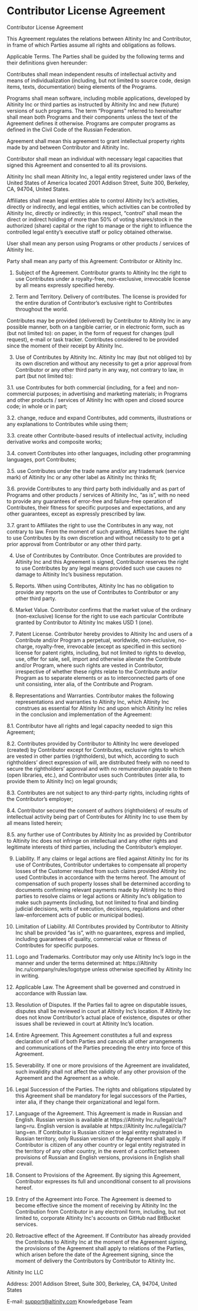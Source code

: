 # Contributor License Agreement

Contributor License Agreement

This Agreement regulates the relations between Altinity Inc and Contributor, in frame of which Parties assume all rights and obligations as follows.

Applicable Terms. The Parties shall be guided by the following terms and their definitions given hereunder:

Contributes shall mean independent results of intellectual activity and means of individualization (including, but not limited to source code, design items, texts, documentation) being elements of the Programs.

Programs shall mean software, including mobile applications, developed by Altinity Inc or third parties as instructed by Altinity Inc and new (future) versions of such programs. The term “Programs” referred to hereinafter shall mean both Programs and their components unless the text of the Agreement defines it otherwise. Programs are computer programs as defined in the Civil Code of the Russian Federation.

Agreement shall mean this agreement to grant intellectual property rights made by and between Contributor and Altinity Inc.

Contributor shall mean an individual with necessary legal capacities that signed this Agreement and consented to all its provisions.

Altinity Inc shall mean Altinity Inc, a legal entity registered under laws of the United States of America located  2001 Addison Street, Suite 300, Berkeley, CA, 94704, United States.

Affiliates shall mean legal entities able to control Altinity Inc’s activities, directly or indirectly, and legal entities, which activities can be controlled by Altinity Inc, directly or indirectly; in this respect, “control” shall mean the direct or indirect holding of more than 50% of voting shares/stock in the authorized (share) capital or the right to manage or the right to influence the controlled legal entity’s executive staff or policy obtained otherwise.

User shall mean any person using Programs or other products / services of Altinity Inc.

Party shall mean any party of this Agreement: Contributor or Altinity Inc.

1. Subject of the Agreement. Contributor grants to Altinity Inc the right to use Contributes under a royalty-free, non-exclusive, irrevocable license by all means expressly specified hereby.

2. Term and Territory. Delivery of contributes. The license is provided for the entire duration of Contributor’s exclusive right to Contributes throughout the world.

Contributes may be provided (delivered) by Contributor to Altinity Inc in any possible manner, both on a tangible carrier, or in electronic form, such as (but not limited to): on paper, in the form of request for changes (pull request), e-mail or task tracker. Contributes considered to be provided since the moment of their receipt by Altinity Inc.

3. Use of Contributes by Altinity Inc. Altinity Inc may (but not obliged to) by its own discretion and without any necessity to get a prior approval from Contributor or any other third party in any way, not contrary to law, in part (but not limited to):

3.1. use Contributes for both commercial (including, for a fee) and non-commercial purposes; in advertising and marketing materials; in Programs and other products / services of Altinity Inc with open and closed source code; in whole or in part;

3.2. change, reduce and expand Contributes, add comments, illustrations or any explanations to Contributes while using them;

3.3. create other Contribute-based results of intellectual activity, including derivative works and composite works;

3.4. convert Contributes into other languages, including other programming languages, port Contributes;

3.5. use Contributes under the trade name and/or any trademark (service mark) of Altinity Inc or any other label as Altinity Inc thinks fit;

3.6. provide Contributes to any third party both individually and as part of Programs and other products / services of Altinity Inc, “as is”, with no need to provide any guarantees of error-free and failure-free operation of Contributes, their fitness for specific purposes and expectations, and any other guarantees, except as expressly prescribed by law.

3.7. grant to Affiliates the right to use the Contributes in any way, not contrary to law. From the moment of such granting, Affiliates have the right to use Contributes by its own discretion and without necessity to to get a prior approval from Contributor or any other third party.

4. Use of Contributes by Contributor. Once Contributes are provided to Altinity Inc and this Agreement is signed, Contributor reserves the right to use Contributes by any legal means provided such use causes no damage to Altinity Inc’s business reputation.

5. Reports. When using Contributes, Altinity Inc has no obligation to provide any reports on the use of Contributes to Contributor or any other third party.

6. Market Value. Contributor confirms that the market value of the ordinary (non-exclusive) license for the right to use each particular Contribute granted by Contributor to Altinity Inc makes USD 1 (one).

7. Patent License. Contributor hereby provides to Altinity Inc and users of a Contribute and/or Program a perpetual, worldwide, non-exclusive, no-charge, royalty-free, irrevocable (except as specified in this section) license for patent rights, including, but not limited to rights to develop, use, offer for sale, sell, import and otherwise alienate the Contribute and/or Program, where such rights are vested in Contributor, irrespective of whether these rights relate to the Contribute and/or Program as to separate elements or as to interconnected parts of one unit consisting, inter alia, of the Contribute and Program.

8. Representations and Warranties. Contributor makes the following representations and warranties to Altinity Inc, which Altinity Inc construes as essential for Altinity Inc and upon which Altinity Inc relies in the conclusion and implementation of the Agreement:

8.1. Contributor have all rights and legal capacity needed to sign this Agreement;

8.2. Contributes provided by Contributor to Altinity Inc were developed (created) by Contributor except for Contributes, exclusive rights to which are vested in other parties (rightholders), but which, according to such rightholders’ direct expression of will, are distributed freely with no need to secure the rightholders’ approval and with no remuneration payable to them (open libraries, etc.), and Contributor uses such Contributes (inter alia, to provide them to Altinity Inc) on legal grounds;

8.3. Contributes are not subject to any third-party rights, including rights of the Contributor’s employer;

8.4. Contributor secured the consent of authors (rightholders) of results of intellectual activity being part of Contributes for Altinity Inc to use them by all means listed herein;

8.5. any further use of Contributes by Altinity Inc as provided by Contributor to Altinity Inc does not infringe on intellectual and any other rights and legitimate interests of third parties, including the Contributor’s employer.

9. Liability. If any claims or legal actions are filed against Altinity Inc for its use of Contributes, Contributor undertakes to compensate all property losses of the Customer resulted from such claims provided Altinity Inc used Contributes in accordance with the terms hereof. The amount of compensation of such property losses shall be determined according to documents confirming relevant payments made by Altinity Inc to third parties to resolve claims or legal actions or Altinity Inc’s obligation to make such payments (including, but not limited to final and binding judicial decisions, writs of execution, decisions, regulations and other law-enforcement acts of public or municipal bodies).

10. Limitation of Liability. All Contributes provided by Contributor to Altinity Inc shall be provided “as is”, with no guarantees, express and implied, including guarantees of quality, commercial value or fitness of Contributes for specific purposes.

11. Logo and Trademarks. Contributor may only use Altinity Inc’s logo in the manner and under the terms determined at: https://Altinity Inc.ru/company/rules/logotype unless otherwise specified by Altinity Inc in writing.

12. Applicable Law. The Agreement shall be governed and construed in accordance with Russian law.

13. Resolution of Disputes. If the Parties fail to agree on disputable issues, disputes shall be reviewed in court at Altinity Inc’s location. If Altinity Inc does not know Contributor’s actual place of existence, disputes or other issues shall be reviewed in court at Altinity Inc’s location.

14. Entire Agreement. This Agreement constitutes a full and express declaration of will of both Parties and cancels all other arrangements and communications of the Parties preceding the entry into force of this Agreement.

15. Severability. If one or more provisions of the Agreement are invalidated, such invalidity shall not affect the validity of any other provision of the Agreement and the Agreement as a whole.

16. Legal Succession of the Parties. The rights and obligations stipulated by this Agreement shall be mandatory for legal successors of the Parties, inter alia, if they change their organizational and legal form.

17. Language of the Agreement. This Agreement is made in Russian and English. Russian version is available at https://Altinity Inc.ru/legal/cla/?lang=ru. English version is available at https://Altinity Inc.ru/legal/cla/?lang=en. If Contributor is Russian citizen or legal entity registrated in Russian territory, only Russian version of the Agreement shall apply. If Contributor is citizen of any other country or legal entity registrated in the territory of any other country, in the event of a conflict between provisions of Russian and English versions, provisions in English shall prevail.

18. Consent to Provisions of the Agreement. By signing this Agreement, Contributor expresses its full and unconditional consent to all provisions hereof.

19. Entry of the Agreement into Force. The Agreement is deemed to become effective since the moment of receiving by Altinity Inc the Contribution from Contributor in any electronil form, including, but not limited to, corporate Altinity Inc's accounts on GitHub nad BitBucket services.

20. Retroactive effect of the Agreement. If Contributor has already provided the Contributes to Altinity Inc at the moment of the Agreement signing, the provisions of the Agreement shall apply to relations of the Parties, which arisen before the date of the Agreement signing, since the moment of delivery the Contributors by Contributor to Altinity Inc.

Altinity Inc LLC

Address: 2001 Addison Street, Suite 300, Berkeley, CA, 94704, United States

E-mail: support@altinity.com Knowledgebase Team